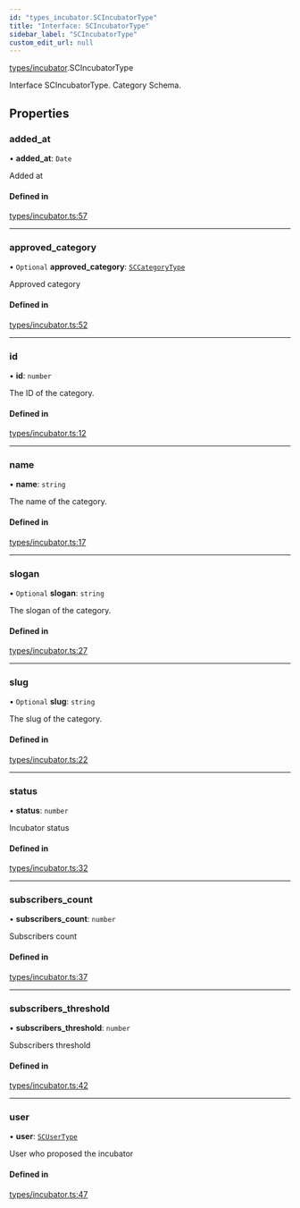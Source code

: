 ```yaml
---
id: "types_incubator.SCIncubatorType"
title: "Interface: SCIncubatorType"
sidebar_label: "SCIncubatorType"
custom_edit_url: null
---
```


[types/incubator](../modules/types_incubator.md).SCIncubatorType

Interface SCIncubatorType.
Category Schema.

## Properties

### added\_at

• **added\_at**: `Date`

Added at

#### Defined in

[types/incubator.ts:57](https://github.com/selfcommunity/community-ui/blob/a7bfc2b/packages/sc-core/src/types/incubator.ts#L57)

___

### approved\_category

• `Optional` **approved\_category**: [`SCCategoryType`](types_category.SCCategoryType.md)

Approved category

#### Defined in

[types/incubator.ts:52](https://github.com/selfcommunity/community-ui/blob/a7bfc2b/packages/sc-core/src/types/incubator.ts#L52)

___

### id

• **id**: `number`

The ID of the category.

#### Defined in

[types/incubator.ts:12](https://github.com/selfcommunity/community-ui/blob/a7bfc2b/packages/sc-core/src/types/incubator.ts#L12)

___

### name

• **name**: `string`

The name of the category.

#### Defined in

[types/incubator.ts:17](https://github.com/selfcommunity/community-ui/blob/a7bfc2b/packages/sc-core/src/types/incubator.ts#L17)

___

### slogan

• `Optional` **slogan**: `string`

The slogan of the category.

#### Defined in

[types/incubator.ts:27](https://github.com/selfcommunity/community-ui/blob/a7bfc2b/packages/sc-core/src/types/incubator.ts#L27)

___

### slug

• `Optional` **slug**: `string`

The slug of the category.

#### Defined in

[types/incubator.ts:22](https://github.com/selfcommunity/community-ui/blob/a7bfc2b/packages/sc-core/src/types/incubator.ts#L22)

___

### status

• **status**: `number`

Incubator status

#### Defined in

[types/incubator.ts:32](https://github.com/selfcommunity/community-ui/blob/a7bfc2b/packages/sc-core/src/types/incubator.ts#L32)

___

### subscribers\_count

• **subscribers\_count**: `number`

Subscribers count

#### Defined in

[types/incubator.ts:37](https://github.com/selfcommunity/community-ui/blob/a7bfc2b/packages/sc-core/src/types/incubator.ts#L37)

___

### subscribers\_threshold

• **subscribers\_threshold**: `number`

Subscribers threshold

#### Defined in

[types/incubator.ts:42](https://github.com/selfcommunity/community-ui/blob/a7bfc2b/packages/sc-core/src/types/incubator.ts#L42)

___

### user

• **user**: [`SCUserType`](types_user.SCUserType.md)

User who proposed the incubator

#### Defined in

[types/incubator.ts:47](https://github.com/selfcommunity/community-ui/blob/a7bfc2b/packages/sc-core/src/types/incubator.ts#L47)
